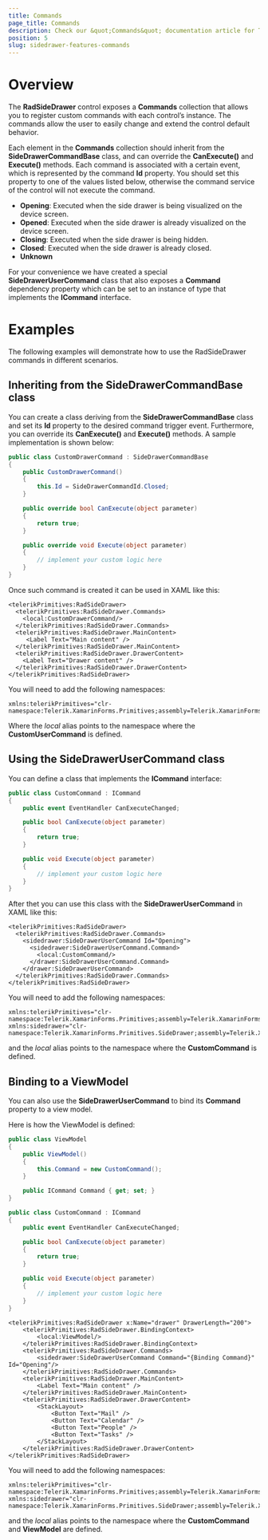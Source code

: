 ```yaml
---
title: Commands
page_title: Commands
description: Check our &quot;Commands&quot; documentation article for Telerik SideDrawer for Xamarin control.
position: 5
slug: sidedrawer-features-commands
---
```


# Overview

The **RadSideDrawer** control exposes a **Commands** collection that allows you to
register custom commands with each control’s instance. The commands allow the user to easily change and extend the control default behavior.

Each element in the **Commands** collection should inherit from the **SideDrawerCommandBase** class, and can override the **CanExecute()** and **Execute()** methods. Each command is associated with a certain event, which is represented by the command **Id** property. You should set this property to one of the values listed below, otherwise the command service of the control will not execute the command.

- **Opening**: Executed when the side drawer is being visualized on the device screen.
- **Opened**: Executed when the side drawer is already visualized on the device screen.
- **Closing**: Executed when the side drawer is being hidden.
- **Closed**: Executed when the side drawer is already closed.
- **Unknown**

For your convenience we have created a special **SideDrawerUserCommand** class that also exposes a **Command** dependency property which can be set to an instance of type that implements the **ICommand** interface.

# Examples

The following examples will demonstrate how to use the RadSideDrawer commands in different scenarios.

## Inheriting from the SideDrawerCommandBase class

You can create a class deriving from the **SideDrawerCommandBase** class and set its **Id** property to the desired command trigger event. Furthermore, you can override its **CanExecute()** and **Execute()** methods. A sample implementation is shown below:

```C#
public class CustomDrawerCommand : SideDrawerCommandBase
{
    public CustomDrawerCommand()
    {
        this.Id = SideDrawerCommandId.Closed;
    }

    public override bool CanExecute(object parameter)
    {
        return true;
    }

    public override void Execute(object parameter)
    {
		// implement your custom logic here
    }
}
```

Once such command is created it can be used in XAML like this:

```XAML
<telerikPrimitives:RadSideDrawer>
  <telerikPrimitives:RadSideDrawer.Commands>
    <local:CustomDrawerCommand/>
  </telerikPrimitives:RadSideDrawer.Commands>
  <telerikPrimitives:RadSideDrawer.MainContent>
     <Label Text="Main content" />
  </telerikPrimitives:RadSideDrawer.MainContent>
  <telerikPrimitives:RadSideDrawer.DrawerContent>
 	<Label Text="Drawer content" />
  </telerikPrimitives:RadSideDrawer.DrawerContent>
</telerikPrimitives:RadSideDrawer>
```

You will need to add the following namespaces:

```XAML
xmlns:telerikPrimitives="clr-namespace:Telerik.XamarinForms.Primitives;assembly=Telerik.XamarinForms.Primitives"
```

Where the *local* alias points to the namespace where the **CustomUserCommand** is defined.

## Using the SideDrawerUserCommand class

You can define a class that implements the **ICommand** interface:

```C#
public class CustomCommand : ICommand
{
    public event EventHandler CanExecuteChanged;

    public bool CanExecute(object parameter)
    {
        return true;
    }

    public void Execute(object parameter)
    {
		// implement your custom logic here
    }
}
```

After thet you can use this class with the **SideDrawerUserCommand** in XAML like this:

```XAML
<telerikPrimitives:RadSideDrawer>
  <telerikPrimitives:RadSideDrawer.Commands>
    <sidedrawer:SideDrawerUserCommand Id="Opening">
      <sidedrawer:SideDrawerUserCommand.Command>
        <local:CustomCommand/>
      </drawer:SideDrawerUserCommand.Command>
    </drawer:SideDrawerUserCommand>
  </telerikPrimitives:RadSideDrawer.Commands>
</telerikPrimitives:RadSideDrawer>
```

You will need to add the following namespaces:

```XAML
xmlns:telerikPrimitives="clr-namespace:Telerik.XamarinForms.Primitives;assembly=Telerik.XamarinForms.Primitives"
xmlns:sidedrawer="clr-namespace:Telerik.XamarinForms.Primitives.SideDrawer;assembly=Telerik.XamarinForms.Primitives"
```

and the *local* alias points to the namespace where the **CustomCommand** is defined.

## Binding to a ViewModel

You can also use the **SideDrawerUserCommand** to bind its **Command** property to a view model.

Here is how the ViewModel is defined:

```C#
public class ViewModel
{
    public ViewModel()
    {
        this.Command = new CustomCommand();
    }

    public ICommand Command { get; set; }
}
```

```C#
public class CustomCommand : ICommand
{
    public event EventHandler CanExecuteChanged;

    public bool CanExecute(object parameter)
    {
        return true;
    }

    public void Execute(object parameter)
    {
		// implement your custom logic here
    }
}
```

```XAML
<telerikPrimitives:RadSideDrawer x:Name="drawer" DrawerLength="200">
    <telerikPrimitives:RadSideDrawer.BindingContext>
        <local:ViewModel/>
    </telerikPrimitives:RadSideDrawer.BindingContext>
    <telerikPrimitives:RadSideDrawer.Commands>
        <sidedrawer:SideDrawerUserCommand Command="{Binding Command}" Id="Opening"/>
    </telerikPrimitives:RadSideDrawer.Commands>
    <telerikPrimitives:RadSideDrawer.MainContent>
        <Label Text="Main content" />
    </telerikPrimitives:RadSideDrawer.MainContent>
    <telerikPrimitives:RadSideDrawer.DrawerContent>
        <StackLayout>
            <Button Text="Mail" />
            <Button Text="Calendar" />
            <Button Text="People" />
            <Button Text="Tasks" />
        </StackLayout>
    </telerikPrimitives:RadSideDrawer.DrawerContent>
</telerikPrimitives:RadSideDrawer>
```

You will need to add the following namespaces:

```XAML
xmlns:telerikPrimitives="clr-namespace:Telerik.XamarinForms.Primitives;assembly=Telerik.XamarinForms.Primitives"
xmlns:sidedrawer="clr-namespace:Telerik.XamarinForms.Primitives.SideDrawer;assembly=Telerik.XamarinForms.Primitives"
```

and the *local* alias points to the namespace where the **CustomCommand** and **ViewModel** are defined.
